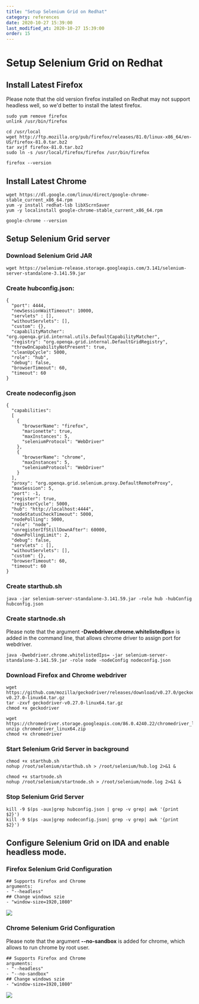 ```yaml
---
title: "Setup Selenium Grid on Redhat"
category: references
date: 2020-10-27 15:39:00
last_modified_at: 2020-10-27 15:39:00
order: 15
---
```


# Setup Selenium Grid on Redhat

## Install Latest Firefox

Please note that the old version firefox installed on Redhat may not support headless well, so we'd better to install the latest firefox.

```
sudo yum remove firefox
unlink /usr/bin/firefox

cd /usr/local
wget http://ftp.mozilla.org/pub/firefox/releases/81.0/linux-x86_64/en-US/firefox-81.0.tar.bz2
tar xvjf firefox-81.0.tar.bz2
sudo ln -s /usr/local/firefox/firefox /usr/bin/firefox

firefox --version
```

## Install Latest Chrome

```
wget https://dl.google.com/linux/direct/google-chrome-stable_current_x86_64.rpm
yum -y install redhat-lsb libXScrnSaver
yum -y localinstall google-chrome-stable_current_x86_64.rpm

google-chrome --version
```

## Setup Selenium Grid server

### Download Selenium Grid JAR

```
wget https://selenium-release.storage.googleapis.com/3.141/selenium-server-standalone-3.141.59.jar
```

### Create hubconfig.json:

```
{
  "port": 4444,
  "newSessionWaitTimeout": 10000,
  "servlets" : [],
  "withoutServlets": [],
  "custom": {},
  "capabilityMatcher": "org.openqa.grid.internal.utils.DefaultCapabilityMatcher",
  "registry": "org.openqa.grid.internal.DefaultGridRegistry",
  "throwOnCapabilityNotPresent": true,
  "cleanUpCycle": 5000,
  "role": "hub",
  "debug": false,
  "browserTimeout": 60,
  "timeout": 60
}
```

### Create nodeconfig.json

```
{
  "capabilities":
  [
    {
      "browserName": "firefox",
      "marionette": true,
      "maxInstances": 5,
      "seleniumProtocol": "WebDriver"
    },
    {
      "browserName": "chrome",
      "maxInstances": 5,
      "seleniumProtocol": "WebDriver"
    }
  ],
  "proxy": "org.openqa.grid.selenium.proxy.DefaultRemoteProxy",
  "maxSession": 5,
  "port": -1,
  "register": true,
  "registerCycle": 5000,
  "hub": "http://localhost:4444",
  "nodeStatusCheckTimeout": 5000,
  "nodePolling": 5000,
  "role": "node",
  "unregisterIfStillDownAfter": 60000,
  "downPollingLimit": 2,
  "debug": false,
  "servlets" : [],
  "withoutServlets": [],
  "custom": {},
  "browserTimeout": 60,
  "timeout": 60
}
```

### Create starthub.sh

```
java -jar selenium-server-standalone-3.141.59.jar -role hub -hubConfig hubconfig.json
```

### Create startnode.sh

Please note that the argument **-Dwebdriver.chrome.whitelistedIps=** is added in the command line, that allows chrome driver to assign port for webdriver.

```
java -Dwebdriver.chrome.whitelistedIps= -jar selenium-server-standalone-3.141.59.jar -role node -nodeConfig nodeconfig.json
```

### Download Firefox and Chrome webdriver

```
wget https://github.com/mozilla/geckodriver/releases/download/v0.27.0/geckodriver-v0.27.0-linux64.tar.gz
tar -zxvf geckodriver-v0.27.0-linux64.tar.gz
chmod +x geckodriver

wget https://chromedriver.storage.googleapis.com/86.0.4240.22/chromedriver_linux64.zip
unzip chromedriver_linux64.zip
chmod +x chromedriver
```

### Start Selenium Grid Server in background

```
chmod +x starthub.sh
nohup /root/selenium/starthub.sh > /root/selenium/hub.log 2>&1 &

chmod +x startnode.sh
nohup /root/selenium/startnode.sh > /root/selenium/node.log 2>&1 &
```

### Stop Selenium Grid Server

```
kill -9 $(ps -aux|grep hubconfig.json | grep -v grep| awk '{print $2}')
kill -9 $(ps -aux|grep nodeconfig.json| grep -v grep| awk '{print $2}')
```

## Configure Selenium Grid on IDA and enable headless mode.

### Firefox Selenium Grid Configuration

```
## Supports Firefox and Chrome
arguments:
- "--headless"
## Change windows szie
- "window-size=1920,1080"
```

![][references-firefox-conf]

### Chrome Selenium Grid Configuration

Please note that the argument **--no-sandbox** is added for chrome, which allows to run chrome by root user.

```
## Supports Firefox and Chrome
arguments:
- "--headless"
- "--no-sandbox"
## Change windows szie
- "window-size=1920,1080"
```

![][references-chrome-conf]

[references-firefox-conf]: ../images/references/firefox_selenium_grid_conf.png
[references-chrome-conf]: ../images/references/chrome_selenium_grid_conf.png
